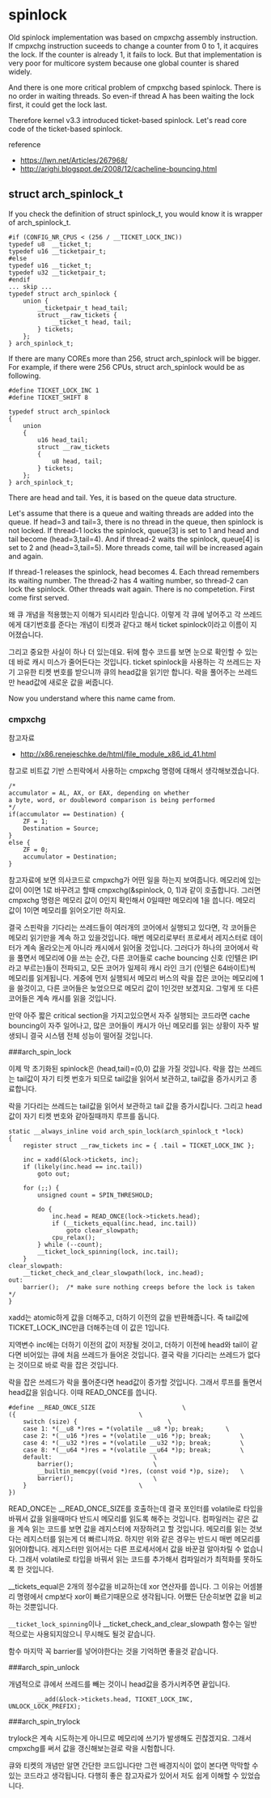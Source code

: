 # spinlock

Old spinlock implementation was based on cmpxchg assembly instruction.
If cmpxchg instruction suceeds to change a counter from 0 to 1, it acquires the lock.
If the counter is already 1, it fails to lock.
But that implementation is very poor for multicore system because one global counter is shared widely.

And there is one more critical problem of cmpxchg based spinlock.
There is no order in waiting threads.
So even-if thread A has been waiting the lock first, it could get the lock last.

Therefore kernel v3.3 introduced ticket-based spinlock.
Let's read core code of the ticket-based spinlock.

reference
* https://lwn.net/Articles/267968/
* http://arighi.blogspot.de/2008/12/cacheline-bouncing.html

## struct arch_spinlock_t

If you check the definition of struct spinlock_t, you would know it is wrapper of arch_spinlock_t.

```
#if (CONFIG_NR_CPUS < (256 / __TICKET_LOCK_INC))
typedef u8  __ticket_t;
typedef u16 __ticketpair_t;
#else
typedef u16 __ticket_t;
typedef u32 __ticketpair_t;
#endif
... skip ...
typedef struct arch_spinlock {
    union {
		__ticketpair_t head_tail;
		struct __raw_tickets {
			__ticket_t head, tail;
		} tickets;
	};
} arch_spinlock_t;
```

If there are many COREs more than 256, struct arch_spinlock will be bigger.
For example, if there were 256 CPUs, struct arch_spinlock would be as following.

```
#define TICKET_LOCK_INC 1
#define TICKET_SHIFT 8

typedef struct arch_spinlock
{
    union
	{
		u16 head_tail;
		struct __raw_tickets
		{
			u8 head, tail;
		} tickets;
	};
} arch_spinlock_t;
```

There are head and tail.
Yes, it is based on the queue data structure.

Let's assume that there is a queue and waiting threads are added into the queue.
If head=3 and tail=3, there is no thread in the queue, then spinlock is not locked.
If thread-1 locks the spinlock, queue[3] is set to 1 and head and tail become (head=3,tail=4).
And if thread-2 waits the spinlock, queue[4] is set to 2 and (head=3,tail=5).
More threads come, tail will be increased again and again.

If thread-1 releases the spinlock, head becomes 4.
Each thread remembers its waiting number.
The thread-2 has 4 waiting number, so thread-2 can lock the spinlock.
Other threads wait again.
There is no competetion.
First come first served.

왜 큐 개념을 적용했는지 이해가 되시리라 믿습니다. 이렇게 각 큐에 넣어주고 각 쓰레드에게 대기번호를 준다는 개념이 티켓과 같다고 해서 ticket spinlock이라고 이름이 지어졌습니다.

그리고 중요한 사실이 하나 더 있는데요. 뒤에 함수 코드를 보면 눈으로 확인할 수 있는데 바로 캐시 미스가 줄어든다는 것입니다. ticket spinlock을 사용하는 각 쓰레드는 자기 고유한 티켓 번호를 받으니까 큐의 head값을 읽기만 합니다. 락을 풀어주는 쓰레드만 head값에 새로운 값을 써줍니다. 

Now you understand where this name came from.


### cmpxchg

참고자료
* http://x86.renejeschke.de/html/file_module_x86_id_41.html

참고로 비트값 기반 스핀락에서 사용하는 cmpxchg 명령에 대해서 생각해보겠습니다.
```
/*
accumulator = AL, AX, or EAX, depending on whether
a byte, word, or doubleword comparison is being performed
*/
if(accumulator == Destination) {
    ZF = 1;
	Destination = Source;
}
else {
	ZF = 0;
	accumulator = Destination;
}
```
참고자료에 보면 의사코드로 cmpxchg가 어떤 일을 하는지 보여줍니다. 메모리에 있는 값이 0이면 1로 바꾸려고 할때 cmpxchg(&spinlock, 0, 1)과 같이 호출합니다. 그러면 cmpxchg 명령은 메모리 값이 0인지 확인해서 0일때만 메모리에 1을 씁니다. 메모리 값이 1이면 메모리를 읽어오기만 하지요.

결국 스핀락을 기다리는 쓰레드들이 여러개의 코어에서 실행되고 있다면, 각 코어들은 메모리 읽기만을 계속 하고 있을것입니다. 매번 메모리로부터 프로세서 레지스터로 데이터가 계속 올라오는게 아니라 캐시에서 읽어올 것입니다. 그러다가 하나의 코어에서 락을 풀면서 메모리에 0을 쓰는 순간, 다른 코어들로 cache bouncing 신호 (인텔은 IPI라고 부르는)들이 전파되고, 모든 코어가 일제히 캐시 라인 크기 (인텔은 64바이트)씩 메모리를 읽게됩니다. 게중에 먼저 실행되서 메모리 버스의 락을 잡은 코어는 메모리에 1을 쓸것이고, 다른 코어들은 늦었으므로 메모리 값이 1인것만 보겠지요. 그렇게 또 다른 코어들은 계속 캐시를 읽을 것입니다.

만약 아주 짧은 critical section을 가지고있으면서 자주 실행되는 코드라면 cache bouncing이 자주 일어나고, 많은 코어들이 캐시가 아닌 메모리를 읽는 상황이 자주 발생되니 결국 시스템 전체 성능이 떨어질 것입니다.

###arch_spin_lock

이제 막 초기화된 spinlock은 (head,tail)=(0,0) 값을 가질 것입니다. 락을 잡는 쓰레드는 tail값이 자기 티켓 번호가 되므로 tail값을 읽어서 보관하고, tail값을 증가시키고 종료합니다.

락을 기다리는 쓰레드는 tail값을 읽어서 보관하고 tail 값을 증가시킵니다. 그리고 head값이 자기 티켓 번호와 같아질때까지 루프를 돕니다.
```
static __always_inline void arch_spin_lock(arch_spinlock_t *lock)
{
    register struct __raw_tickets inc = { .tail = TICKET_LOCK_INC };

	inc = xadd(&lock->tickets, inc);
	if (likely(inc.head == inc.tail))
		goto out;

	for (;;) {
		unsigned count = SPIN_THRESHOLD;

		do {
			inc.head = READ_ONCE(lock->tickets.head);
			if (__tickets_equal(inc.head, inc.tail))
				goto clear_slowpath;
			cpu_relax();
		} while (--count);
		__ticket_lock_spinning(lock, inc.tail);
	}
clear_slowpath:
	__ticket_check_and_clear_slowpath(lock, inc.head);
out:
	barrier();	/* make sure nothing creeps before the lock is taken */
}
```
xadd는 atomic하게 값을 더해주고, 더하기 이전의 값을 반환해줍니다. 즉 tail값에 TICKET_LOCK_INC만큼 더해주는데 이 값은 1입니다.

지역변수 inc에는 더하기 이전의 값이 저장될 것이고, 더하기 이전에 head와 tail이 같다면 비어있는 큐에 처음 쓰레드가 들어온 것입니다. 결국 락을 기다리는 쓰레드가 없다는 것이므로 바로 락을 잡은 것입니다.

락을 잡은 쓰레드가 락을 풀어준다면 head값이 증가할 것입니다. 그래서 루프를 돌면서 head값을 읽습니다. 이때 READ_ONCE를 씁니다.
```
#define __READ_ONCE_SIZE    					\
({									\
	switch (size) {							\
	case 1: *(__u8 *)res = *(volatile __u8 *)p; break;		\
	case 2: *(__u16 *)res = *(volatile __u16 *)p; break;		\
	case 4: *(__u32 *)res = *(volatile __u32 *)p; break;		\
	case 8: *(__u64 *)res = *(volatile __u64 *)p; break;		\
	default:							\
		barrier();						\
		__builtin_memcpy((void *)res, (const void *)p, size);	\
		barrier();						\
	}								\
})
```
READ_ONCE는 __READ_ONCE_SIZE를 호출하는데 결국 포인터를 volatile로 타입을 바꿔서 값을 읽을때마다 반드시 메모리를 읽도록 해주는 것입니다. 컴파일러는 같은 값을 계속 읽는 코드를 보면 값을 레지스터에 저장하려고 할 것입니다. 메모리를 읽는 것보다는 레지스터를 읽는게 더 빠르니까요. 하지만 위와 같은 경우는 반드시 매번 메모리를 읽어야합니다. 레지스터만 읽어서는 다른 프로세서에서 값을 바꾼걸 알아차릴 수 없습니다. 그래서 volatile로 타입을 바꿔서 읽는 코드를 추가해서 컴파일러가 최적화를 못하도록 한 것입니다.

__tickets_equal은 2개의 정수값을 비교하는데 xor 연산자를 씁니다. 그 이유는 어셈블리 명령에서 cmp보다 xor이 빠르기때문으로 생각됩니다. 어쨌든 단순히보면 값을 비교하는 것뿐입니다.

```__ticket_lock_spinning```이나 __ticket_check_and_clear_slowpath 함수는 일반적으로는 사용되지않으니 무시해도 될것 같습니다.

함수 마지막 꼭 barrier를 넣어야한다는 것을 기억하면 좋을것 같습니다.

###arch_spin_unlock

개념적으로 큐에서 쓰레드를 빼는 것이니 head값을 증가시켜주면 끝입니다.
```
    	__add(&lock->tickets.head, TICKET_LOCK_INC, UNLOCK_LOCK_PREFIX);
```

###arch_spin_trylock

trylock은 계속 시도하는게 아니므로 메모리에 쓰기가 발생해도 괸찮겠지요. 그래서 cmpxchg를 써서 값을 갱신해보는걸로 락을 시험합니다.

큐와 티켓의 개념만 알면 간단한 코드입니다만 그런 배경지식이 없이 본다면 막막할 수 있는 코드라고 생각됩니다. 다행히 좋은 참고자료가 있어서 저도 쉽게 이해할 수 있었습니다.



